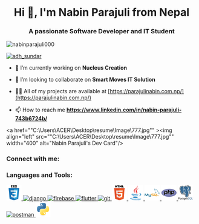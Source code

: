 <h1 align="center">Hi 👋, I'm Nabin Parajuli from Nepal</h1>
<h3 align="center">A passionate Software Developer and IT Student</h3>

<p align="left"> <img src="https://komarev.com/ghpvc/?username=sundaradh&label=Profile%20views&color=0e75b6&style=flat" alt="nabinparajuli000" /> </p>

<p align="left"> <a href="https://twitter.com/adh_sundar" target="blank"><img src="https://img.shields.io/twitter/follow/adh_sundar?logo=twitter&style=for-the-badge" alt="adh_sundar" /></a> </p>

- 🔭 I’m currently working on **Nucleus Creation**

- 👯 I’m looking to collaborate on **Smart Moves IT Solution**

- 👨‍💻 All of my projects are available at [https://parajulinabin.com.np/](https://parajulinabin.com.np/)

- 📫 How to reach me **https://www.linkedin.com/in/nabin-parajuli-743b6724b/**
  
<a href=""C:\Users\ACER\Desktop\resume\Image\777.jpg"" ><img align="left" src=""C:\Users\ACER\Desktop\resume\Image\777.jpg"" width="400" alt="Nabin Parajuli's Dev Card"/></a>
<h3 align="left">Connect with me:</h3>

<h3 align="left">Languages and Tools:</h3>
<p align="left"> <a href="https://www.w3schools.com/css/" target="_blank" rel="noreferrer"> <img src="https://raw.githubusercontent.com/devicons/devicon/master/icons/css3/css3-original-wordmark.svg" alt="css3" width="40" height="40"/> </a> <a href="https://www.djangoproject.com/" target="_blank" rel="noreferrer"> <img src="https://cdn.worldvectorlogo.com/logos/django.svg" alt="django" width="40" height="40"/> </a> <a href="https://firebase.google.com/" target="_blank" rel="noreferrer"> <img src="https://www.vectorlogo.zone/logos/firebase/firebase-icon.svg" alt="firebase" width="40" height="40"/> </a> <a href="https://flutter.dev" target="_blank" rel="noreferrer"> <img src="https://www.vectorlogo.zone/logos/flutterio/flutterio-icon.svg" alt="flutter" width="40" height="40"/> </a> <a href="https://git-scm.com/" target="_blank" rel="noreferrer"> <img src="https://www.vectorlogo.zone/logos/git-scm/git-scm-icon.svg" alt="git" width="40" height="40"/> </a> <a href="https://www.w3.org/html/" target="_blank" rel="noreferrer"> <img src="https://raw.githubusercontent.com/devicons/devicon/master/icons/html5/html5-original-wordmark.svg" alt="html5" width="40" height="40"/> </a> <a href="https://www.java.com" target="_blank" rel="noreferrer"> <img src="https://raw.githubusercontent.com/devicons/devicon/master/icons/java/java-original.svg" alt="java" width="40" height="40"/> </a> <a href="https://www.mysql.com/" target="_blank" rel="noreferrer"> <img src="https://raw.githubusercontent.com/devicons/devicon/master/icons/mysql/mysql-original-wordmark.svg" alt="mysql" width="40" height="40"/> </a> <a href="https://www.php.net" target="_blank" rel="noreferrer"> <img src="https://raw.githubusercontent.com/devicons/devicon/master/icons/php/php-original.svg" alt="php" width="40" height="40"/> </a> <a href="https://www.postgresql.org" target="_blank" rel="noreferrer"> <img src="https://raw.githubusercontent.com/devicons/devicon/master/icons/postgresql/postgresql-original-wordmark.svg" alt="postgresql" width="40" height="40"/> </a> <a href="https://postman.com" target="_blank" rel="noreferrer"> <img src="https://www.vectorlogo.zone/logos/getpostman/getpostman-icon.svg" alt="postman" width="40" height="40"/> </a> <a href="https://www.python.org" target="_blank" rel="noreferrer"> <img src="https://raw.githubusercontent.com/devicons/devicon/master/icons/python/python-original.svg" alt="python" width="40" height="40"/> </a> </p>
